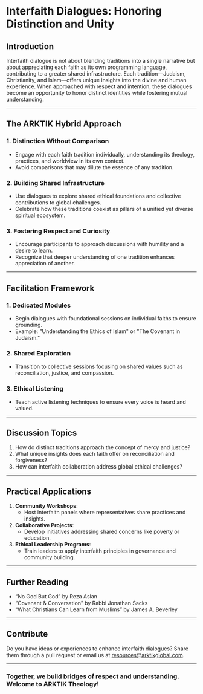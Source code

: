 
# **Interfaith Dialogues: Honoring Distinction and Unity**

## **Introduction**
Interfaith dialogue is not about blending traditions into a single narrative but about appreciating each faith as its own programming language, contributing to a greater shared infrastructure. Each tradition—Judaism, Christianity, and Islam—offers unique insights into the divine and human experience. When approached with respect and intention, these dialogues become an opportunity to honor distinct identities while fostering mutual understanding.

---

## **The ARKTIK Hybrid Approach**
### **1. Distinction Without Comparison**
- Engage with each faith tradition individually, understanding its theology, practices, and worldview in its own context.
- Avoid comparisons that may dilute the essence of any tradition.

### **2. Building Shared Infrastructure**
- Use dialogues to explore shared ethical foundations and collective contributions to global challenges.
- Celebrate how these traditions coexist as pillars of a unified yet diverse spiritual ecosystem.

### **3. Fostering Respect and Curiosity**
- Encourage participants to approach discussions with humility and a desire to learn.
- Recognize that deeper understanding of one tradition enhances appreciation of another.

---

## **Facilitation Framework**
### **1. Dedicated Modules**
- Begin dialogues with foundational sessions on individual faiths to ensure grounding.
- Example: "Understanding the Ethics of Islam" or "The Covenant in Judaism."

### **2. Shared Exploration**
- Transition to collective sessions focusing on shared values such as reconciliation, justice, and compassion.

### **3. Ethical Listening**
- Teach active listening techniques to ensure every voice is heard and valued.

---

## **Discussion Topics**
1. How do distinct traditions approach the concept of mercy and justice?
2. What unique insights does each faith offer on reconciliation and forgiveness?
3. How can interfaith collaboration address global ethical challenges?

---

## **Practical Applications**
1. **Community Workshops**:
   - Host interfaith panels where representatives share practices and insights.
2. **Collaborative Projects**:
   - Develop initiatives addressing shared concerns like poverty or education.
3. **Ethical Leadership Programs**:
   - Train leaders to apply interfaith principles in governance and community building.

---

## **Further Reading**
- “No God But God” by Reza Aslan
- “Covenant & Conversation” by Rabbi Jonathan Sacks
- “What Christians Can Learn from Muslims” by James A. Beverley

---

## **Contribute**
Do you have ideas or experiences to enhance interfaith dialogues? Share them through a pull request or email us at [resources@arktikglobal.com](mailto:resources@arktikglobal.com).

---

### **Together, we build bridges of respect and understanding. Welcome to ARKTIK Theology!**
